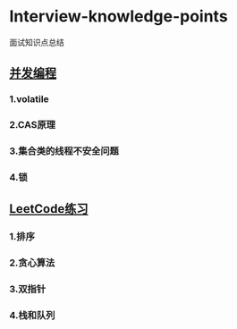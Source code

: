 # Interview-knowledge-points
面试知识点总结
## [并发编程](https://github.com/Hi-world-DF/Interview-knowledge-points/blob/master/Concurrent/README.md)
### 1.volatile
### 2.CAS原理
### 3.集合类的线程不安全问题
### 4.锁
## [LeetCode练习](https://github.com/Hi-world-DF/Interview-knowledge-points/blob/master/LeetCode/README.md#leetcode%E5%88%B7%E9%A2%98)
### 1.排序
### 2.贪心算法
### 3.双指针
### 4.栈和队列
